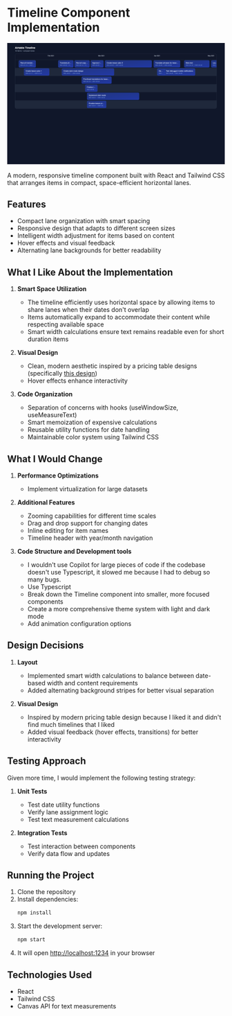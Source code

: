 # Timeline Component Implementation

![alt text](docs/image.png)

A modern, responsive timeline component built with React and Tailwind CSS that arranges items in compact, space-efficient horizontal lanes.

## Features

- Compact lane organization with smart spacing
- Responsive design that adapts to different screen sizes
- Intelligent width adjustment for items based on content
- Hover effects and visual feedback
- Alternating lane backgrounds for better readability

## What I Like About the Implementation

1. **Smart Space Utilization**

   - The timeline efficiently uses horizontal space by allowing items to share lanes when their dates don't overlap
   - Items automatically expand to accommodate their content while respecting available space
   - Smart width calculations ensure text remains readable even for short duration items

2. **Visual Design**

   - Clean, modern aesthetic inspired by a pricing table designs (specifically [this design](https://img.freepik.com/premium-psd/pricing-table-template-website_206192-23.jpg))
   - Hover effects enhance interactivity

3. **Code Organization**
   - Separation of concerns with hooks (useWindowSize, useMeasureText)
   - Smart memoization of expensive calculations
   - Reusable utility functions for date handling
   - Maintainable color system using Tailwind CSS

## What I Would Change

1. **Performance Optimizations**

   - Implement virtualization for large datasets

2. **Additional Features**

   - Zooming capabilities for different time scales
   - Drag and drop support for changing dates
   - Inline editing for item names
   - Timeline header with year/month navigation

3. **Code Structure and Development tools**
   - I wouldn't use Copilot for large pieces of code if the codebase doesn't use Typescript, it slowed me because I had to debug so many bugs.
   - Use Typescript
   - Break down the Timeline component into smaller, more focused components
   - Create a more comprehensive theme system with light and dark mode
   - Add animation configuration options

## Design Decisions

1. **Layout**

   - Implemented smart width calculations to balance between date-based width and content requirements
   - Added alternating background stripes for better visual separation

2. **Visual Design**
   - Inspired by modern pricing table design because I liked it and didn't find much timelines that I liked
   - Added visual feedback (hover effects, transitions) for better interactivity

## Testing Approach

Given more time, I would implement the following testing strategy:

1. **Unit Tests**

   - Test date utility functions
   - Verify lane assignment logic
   - Test text measurement calculations

2. **Integration Tests**

   - Test interaction between components
   - Verify data flow and updates

## Running the Project

1. Clone the repository
2. Install dependencies:
   ```bash
   npm install
   ```
3. Start the development server:
   ```bash
   npm start
   ```
4. It will open [http://localhost:1234](http://localhost:1234) in your browser

## Technologies Used

- React
- Tailwind CSS
- Canvas API for text measurements

